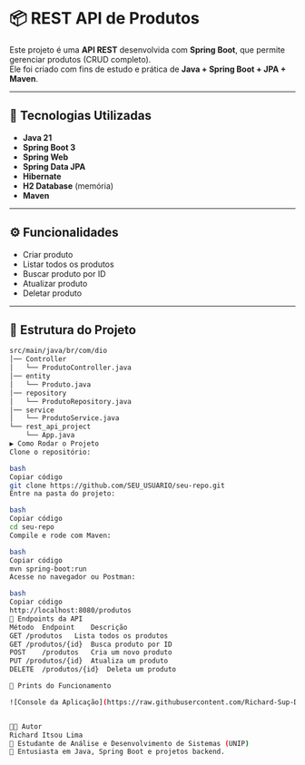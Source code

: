 # 📦 REST API de Produtos

Este projeto é uma **API REST** desenvolvida com **Spring Boot**, que permite gerenciar produtos (CRUD completo).  
Ele foi criado com fins de estudo e prática de **Java + Spring Boot + JPA + Maven**.

---

## 🚀 Tecnologias Utilizadas
- **Java 21**
- **Spring Boot 3**
- **Spring Web**
- **Spring Data JPA**
- **Hibernate**
- **H2 Database** (memória)
- **Maven**

---

## ⚙️ Funcionalidades
- Criar produto
- Listar todos os produtos
- Buscar produto por ID
- Atualizar produto
- Deletar produto

---

## 📂 Estrutura do Projeto
```bash
src/main/java/br/com/dio
│── Controller
│   └── ProdutoController.java
│── entity
│   └── Produto.java
│── repository
│   └── ProdutoRepository.java
│── service
│   └── ProdutoService.java
└── rest_api_project
    └── App.java
▶️ Como Rodar o Projeto
Clone o repositório:

bash
Copiar código
git clone https://github.com/SEU_USUARIO/seu-repo.git
Entre na pasta do projeto:

bash
Copiar código
cd seu-repo
Compile e rode com Maven:

bash
Copiar código
mvn spring-boot:run
Acesse no navegador ou Postman:

bash
Copiar código
http://localhost:8080/produtos
🔗 Endpoints da API
Método	Endpoint	Descrição
GET	/produtos	Lista todos os produtos
GET	/produtos/{id}	Busca produto por ID
POST	/produtos	Cria um novo produto
PUT	/produtos/{id}	Atualiza um produto
DELETE	/produtos/{id}	Deleta um produto

📸 Prints do Funcionamento

![Console da Aplicação](https://raw.githubusercontent.com/Richard-Sup-Dev/rest-api-produtos/main/images/console.png)


👨‍💻 Autor
Richard Itsou Lima
📌 Estudante de Análise e Desenvolvimento de Sistemas (UNIP)
📌 Entusiasta em Java, Spring Boot e projetos backend.
